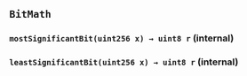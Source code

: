 ## `BitMath`






### `mostSignificantBit(uint256 x) → uint8 r` (internal)





### `leastSignificantBit(uint256 x) → uint8 r` (internal)







